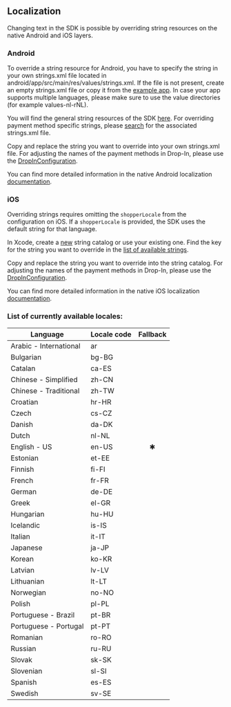 ## Localization

Changing text in the SDK is possible by overriding string resources on the native Android and
iOS layers.

### Android

To override a string resource for Android, you have to specify the string in your own strings.xml
file located in android/app/src/main/res/values/strings.xml. If the file is not present, create an
empty strings.xml file or copy it from
the [example app](https://github.com/Adyen/adyen-flutter/tree/main/example/android/app/src/main/res/values).
In case your app supports multiple languages, please make sure to use the value directories (for
example values-nl-rNL).

You will find the general string resources of the
SDK [here](https://github.com/Adyen/adyen-android/blob/main/ui-core/src/main/res/template/values/strings.xml.tt).
For overriding payment method specific strings,
please [search](https://github.com/search?q=repo%3AAdyen%2Fadyen-android+strings.xml+language%3AXML&type=code&l=XML)
for the associated strings.xml file.

Copy and replace the string you want to override into your own strings.xml file. For adjusting the
names of the payment methods in Drop-In, please use
the [DropInConfiguration](https://github.com/Adyen/adyen-flutter/blob/20895342c83d9888186fedc45d290c9390d58dc3/example/lib/screens/drop_in/drop_in_screen.dart#L142).

You can find more detailed information in the native Android
localization [documentation](https://github.com/Adyen/adyen-android/blob/main/docs/UI_CUSTOMIZATION.md#overriding-string-resources).

### iOS

Overriding strings requires omitting the `shopperLocale` from the configuration on iOS. If a
`shopperLocale` is provided, the SDK uses the default string for that language.

In Xcode, create
a [new](https://developer.apple.com/documentation/xcode/localizing-and-varying-text-with-a-string-catalog#Add-a-string-catalog-to-your-project)
string catalog or use your existing one. Find the key for the string you want to override in
the [list of available strings](https://github.com/Adyen/adyen-ios/blob/develop/Adyen/Assets/Generated/LocalizationKey.swift).

Copy and replace the string you want to override into the string catalog. For adjusting the
names of the payment methods in Drop-In, please use
the [DropInConfiguration](https://github.com/Adyen/adyen-flutter/blob/20895342c83d9888186fedc45d290c9390d58dc3/example/lib/screens/drop_in/drop_in_screen.dart#L142).

You can find more detailed information in the native iOS
localization [documentation](https://adyen.github.io/adyen-ios/5.17.0/documentation/adyen/localization).

### List of currently available locales:

| Language               | Locale code | Fallback |
|------------------------|-------------|:--------:|
| Arabic - International | ar          |          |
| Bulgarian              | bg-BG       |          |
| Catalan                | ca-ES       |          |
| Chinese - Simplified   | zh-CN       |          |
| Chinese - Traditional  | zh-TW       |          |
| Croatian               | hr-HR       |          |
| Czech                  | cs-CZ       |          |
| Danish                 | da-DK       |          |
| Dutch                  | nl-NL       |          |
| English - US           | en-US       |    ✱     |
| Estonian               | et-EE       |          |
| Finnish                | fi-FI       |          |
| French                 | fr-FR       |          |
| German                 | de-DE       |          |
| Greek                  | el-GR       |          |
| Hungarian              | hu-HU       |          |
| Icelandic              | is-IS       |          |
| Italian                | it-IT       |          |
| Japanese               | ja-JP       |          |
| Korean                 | ko-KR       |          |
| Latvian                | lv-LV       |          |
| Lithuanian             | lt-LT       |          |
| Norwegian              | no-NO       |          |
| Polish                 | pl-PL       |          |
| Portuguese - Brazil    | pt-BR       |          |
| Portuguese - Portugal  | pt-PT       |          |
| Romanian               | ro-RO       |          |
| Russian                | ru-RU       |          |
| Slovak                 | sk-SK       |          |
| Slovenian              | sl-SI       |          |
| Spanish                | es-ES       |          |
| Swedish                | sv-SE       |          |